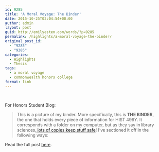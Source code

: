 ```yaml
---
id: 9285
title: 'A Moral Voyage: The Binder'
date: 2015-10-25T02:04:54+00:00
author: admin
layout: post
guid: http://emilyesten.com/words/?p=9285
permalink: /highlights/a-moral-voyage-the-binder/
original_post_id:
  - "9285"
  - "9285"
categories:
  - Highlights
  - Thesis
tags:
  - a moral voyage
  - commonwealth honors college
format: link
---
```

&nbsp;

For Honors Student Blog:

> This is a picture of my binder. More specifically, this is **THE BINDER**, the one that holds every piece of information for HIST 499Y. It corresponds with a folder on my computer, but as they say in library sciences,<a href="http://www2.archivists.org/glossary/terms/l/lots-of-copies-keep-stuff-safe" target="_blank"> lots of copies keep stuff safe</a>! I&#8217;ve sectioned it off in the following ways:

Read the full post [here](https://www.honors.umass.edu/blog/eesten/moral-voyage-binder).